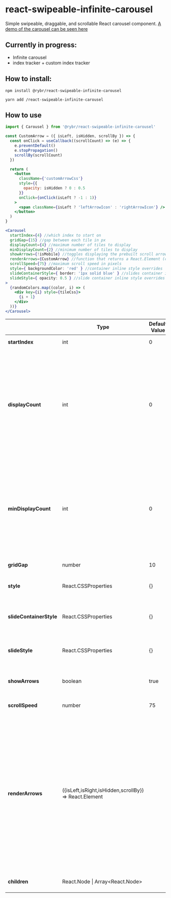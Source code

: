 # react-swipeable-infinite-carousel

Simple swipeable, draggable, and scrollable React carousel component.
[A demo of the carousel can be seen here](https://rmbraun.github.io/react-swipeable-infinite-carousel/)

## Currently in progress:

- Infinite carousel
- index tracker + custom index tracker

## How to install:

```
npm install @rybr/react-swipeable-infinite-carousel

yarn add /react-swipeable-infinite-carousel
```

## How to use

```jsx
import { Carousel } from '@rybr/react-swipeable-infinite-carousel'

const CustomArrow = ({ isLeft, isHidden, scrollBy }) => {
  const onClick = useCallback((scrollCount) => (e) => {
    e.preventDefault()
    e.stopPropagation()
    scrollBy(scrollCount)
  })

  return (
    <button
      className={'customArrowCss'}
      style={{
        opacity: isHidden ? 0 : 0.5
      }}
      onClick={onClick(isLeft ? -1 : 1)}
    >
      <span className={isLeft ? 'leftArrowIcon' : 'rightArrowIcon'} />
    </button>
  )
}

<Carousel
  startIndex={4} //which index to start on
  gridGap={15} //gap between each tile in px
  displayCount={4} //maximum number of tiles to display
  minDisplayCount={2} //minimum number of tiles to display
  showArrows={!isMobile} //toggles displaying the prebuilt scroll arrows
  renderArrows={CustomArrow} //function that returns a React.Element (custom scroll arrows)
  scrollSpeed={75} //maximum scroll speed in pixels
  style={ backgroundColor: 'red' } //container inline style overrides
  slideContainerStyle={ border: '1px solid blue' } //slides container inline style overrides
  slideStyle={ opacity: 0.5 } //slide container inline style overrides
>
  {randomColors.map((color, i) => (
    <div key={i} style={tileCss}>
      {i + 1}
    </div>
  ))}
</Carousel>
```

|  	| **Type** 	| **Default Value** 	| **Description** 	|
|---	|---	|---	|---	|
| **startIndex** 	| int 	| 0 	| Which index to start on 	|
| **displayCount** 	| int 	| 0 	| How many slides you wish to display. <br>If no value or 0 is set then the carousel will take up maximum width.<br>Overflow will be hidden.<br>Carousel `width` CSS property will be equal to the smallest value needed in order to display the desired slide count. 	|
| **minDisplayCount** 	| int 	| 0 	| Minimum number of slides to display.<br>If no value or 0 is set then no minimum width will be applied.<br>Overflow is **not** hidden.<br>Carousel `min-width` CSS property will be equal to the smallest value needed in order to display the desired slide count. 	|
| **gridGap** 	| number 	| 10 	| The gap between tiles in CSS pixels 	|
| **style** 	| React.CSSProperties 	| {} 	| Inline style used to overwrite the default Carousel container CSS 	|
| **slideContainerStyle** 	| React.CSSProperties 	| {} 	| Inline style used to overwrite the default `<div>` that wraps the slides (children) 	|
| **slideStyle** 	| React.CSSProperties 	| {} 	| Inline style used to overwrite the default `<div>` that wraps each slide (each child) 	|
| **showArrows** 	| boolean 	| true 	| Boolean to toggle displaying the prebuilt scroll arrows 	|
| **scrollSpeed** 	| number 	| 75 	| The maximum scroll speed allowed in pixels 	|
| **renderArrows** 	| ({isLeft,isRight,isHidden,scrollBy}) => React.Element 	|  	| Function that returns a React.Element to be used as the scroll arrows.<br>`isLeft` and `isRight` are booleans that define if it is the right or left scroll arrow.<br>`isHidden` defines if the arrows should be hidden (is true while scrollings/dragging and when you cannot scroll any more).<br>`scrollBy` should be called when the button is pressed and will scroll by the amount specified. 	|
| **children** 	| React.Node \| Array<React.Node> 	|  	| The slides you wish to display in the carousel 	|